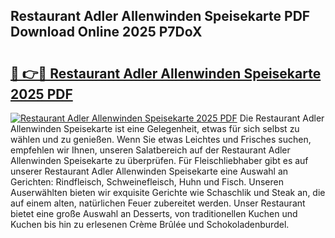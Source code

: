 ## Restaurant Adler Allenwinden Speisekarte PDF Download Online 2025 P7DoX

# <h2><a href="http://gc9xpt.nevu.top/?p=Restaurant+Adler+Allenwinden+Speisekarte">🔗 👉🔴 Restaurant Adler Allenwinden Speisekarte 2025 PDF</a></h2>

[![Restaurant Adler Allenwinden Speisekarte 2025 PDF](https://i.imgur.com/dBaPXMq.png)](http://gc9xpt.nevu.top/?p=Restaurant+Adler+Allenwinden+Speisekarte)
Die Restaurant Adler Allenwinden Speisekarte ist eine Gelegenheit, etwas für sich selbst zu wählen und zu genießen. Wenn Sie etwas Leichtes und Frisches suchen, empfehlen wir Ihnen, unseren Salatbereich auf der Restaurant Adler Allenwinden Speisekarte zu überprüfen. Für Fleischliebhaber gibt es auf unserer Restaurant Adler Allenwinden Speisekarte eine Auswahl an Gerichten: Rindfleisch, Schweinefleisch, Huhn und Fisch. Unseren Auserwählten bieten wir exquisite Gerichte wie Schaschlik und Steak an, die auf einem alten, natürlichen Feuer zubereitet werden. Unser Restaurant bietet eine große Auswahl an Desserts, von traditionellen Kuchen und Kuchen bis hin zu erlesenen Crème Brûlée und Schokoladenburdel.
